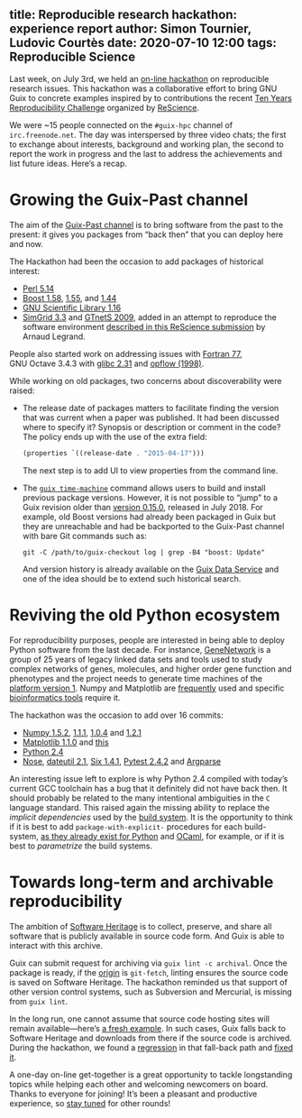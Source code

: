title: Reproducible research hackathon: experience report
author: Simon Tournier, Ludovic Courtès
date: 2020-07-10 12:00
tags: Reproducible Science
---

Last week, on July 3rd, we held an [on-line
hackathon](https://hpc.guix.info/blog/2020/06/reproducible-research-hackathon/)
on
reproducible research issues.  This hackathon was a
collaborative effort to bring GNU Guix to concrete examples inspired by to
contributions the recent [Ten Years Reproducibility
Challenge](https://rescience.github.io/ten-years/) organized by
[ReScience](https://rescience.github.io).

We were ~15 people connected on the `#guix-hpc` channel of `irc.freenode.net`.
The day was interspersed by three video chats; the first to exchange about
interests, background and working plan, the second to report the work in
progress and the last to address the achievements and list future ideas.
Here’s a recap.

# Growing the Guix-Past channel

The aim of the [Guix-Past
channel](https://gitlab.inria.fr/guix-hpc/guix-past) is to bring
software from the past to the present: it gives you packages from “back
then” that you can deploy here and now.

The Hackathon had been the occasion to add packages of historical interest:

 - [Perl 5.14](https://gitlab.inria.fr/guix-hpc/guix-past/-/commit/b21bfbf70a39457b5491c1fbaf0f30d442767e87)
 - [Boost
   1.58](https://gitlab.inria.fr/guix-hpc/guix-past/-/commit/0eb2aae7d7bf92ae10d657d44f559fc614a9337b),
   [1.55](https://gitlab.inria.fr/guix-hpc/guix-past/-/commit/a287e663f74b19f17f8224cc3ee8691ae0e20274),
   and
   [1.44](https://gitlab.inria.fr/guix-hpc/guix-past/-/commit/24331f71317f4f01dc285ffe4af419e7a0798217)
 - [GNU Scientific Library 1.16](https://gitlab.inria.fr/guix-hpc/guix-past/-/commit/253271a829b2d749a4d350ac92806187924b4342)
 - [SimGrid
   3.3](https://gitlab.inria.fr/guix-hpc/guix-past/-/commit/9b43fd25c893c4c04e89f9cf3b65dd1030dbfc91)
   and [GTnetS
   2009](https://gitlab.inria.fr/guix-hpc/guix-past/-/commit/743993ae60ceb607b5a1c8783dfc27718cfa2d1f),
   added in an attempt to reproduce the software environment [described
   in this ReScience
   submission](https://github.com/ReScience/submissions/issues/39) by
   Arnaud Legrand.

People also started work on addressing issues with [Fortran
77](https://github.com/ReScience/submissions/issues/41),
GNU Octave 3.4.3 with
[glibc 2.31](https://hg.savannah.gnu.org/hgweb/octave/file/b0e70a71647b/liboctave/lo-mappers.cc#l48)
and [opflow (1998)](https://github.com/ReScience/submissions/issues/43).

While working on old packages, two concerns about discoverability were raised:

 - The release date of packages matters to facilitate finding the version that
   was current when a paper was published.  It had been discussed where to
   specify it?  Synopsis or description or comment in the code?  The policy
   ends up with the use of the extra field:

   ```scheme
   (properties `((release-date . "2015-04-17")))
   ```

    The next step is to add UI to view properties from the command line.

 - The [`guix
   time-machine`](https://guix.gnu.org/manual/en/guix.html#Invoking-guix-time_002dmachine)
   command allows users to build and install previous package versions.  However, it
   is not possible to “jump” to a Guix revision older than [version
   0.15.0](https://guix.gnu.org/blog/2018/gnu-guix-and-guixsd-0.15.0-released/),
   released in July 2018.
   For example, old Boost versions had already been packaged in Guix but they
   are unreachable and had be backported to the Guix-Past channel with
   bare Git commands such as:

   ```
   git -C /path/to/guix-checkout log | grep -B4 "boost: Update"
   ```

   And version history is already available on the [Guix Data
   Service](https://data.guix.gnu.org/repository/1/branch/master/package/boost)
   and one of the idea should be to extend such historical search.

# Reviving the old Python ecosystem

For reproducibility purposes, people are interested in being able to
deploy Python software from the last decade.
For instance,
[GeneNetwork](https://genenetwork.org/) is a group of 25 years of legacy
linked data sets and tools used to study complex networks of genes, molecules,
and higher order gene function and phenotypes and the project needs to
generate time machines of the [platform version
1](http://gn1.genenetwork.org/webqtl/main.py).  Numpy and Matplotlib are
[frequently](https://github.com/ReScience/ten-years/issues/1) used and
specific [bioinformatics
tools](http://git.genenetwork.org/guix-bioinformatics/guix-bioinformatics)
require it.

The hackathon was the occasion to add over 16 commits:

 - [Numpy
   1.5.2](https://gitlab.inria.fr/guix-hpc/guix-past/-/commit/92bed98f7b0a411af695365e2e9ee2fdca470cab),
   [1.1.1](https://gitlab.inria.fr/guix-hpc/guix-past/-/commit/1050a67af1e04d300490eceb47dbb1d3569726ef),
   [1.0.4](https://gitlab.inria.fr/guix-hpc/guix-past/-/commit/2df4784cdb772667dcfd15638d32873b14c30262)
   and
   [1.2.1](https://gitlab.inria.fr/guix-hpc/guix-past/-/commit/53b992ae097cfb32972fe4de00f0a85cedb14235)
 - [Matplotlib
   1.1.0](https://gitlab.inria.fr/guix-hpc/guix-past/-/commit/ec24146a409ea05d793bca3ee315b954cd63e739)
   and [this](https://gitlab.inria.fr/guix-hpc/guix-past/-/commit/b04954f7048656a09a7397aacffb2420ed14192a)
 - [Python 2.4](https://gitlab.inria.fr/guix-hpc/guix-past/-/commit/45e749acd98d0627e9d8640d3d9ce2ea0749d79b)
 - [Nose](https://gitlab.inria.fr/guix-hpc/guix-past/-/commit/e3eaf0b32c77d35cecfed63c5f816552f49d10bb),
   [dateutil
   2.1](https://gitlab.inria.fr/guix-hpc/guix-past/-/commit/c155c0e337db1bb3f328e250e36c2431200fa80e),
   [Six
   1.4.1](https://gitlab.inria.fr/guix-hpc/guix-past/-/commit/6e56a6a896b11c97252aac9c226a7e71e0c3f9c1),
   [Pytest
   2.4.2](https://gitlab.inria.fr/guix-hpc/guix-past/-/commit/cc38fa0220ff0453f2dc56af42d9618692abb9a1)
   and [Argparse](https://gitlab.inria.fr/guix-hpc/guix-past/-/commit/a7d444c10a3cdeecacc5a8e0a19041989ba5f355)

An interesting issue left to explore is why Python 2.4 compiled with today’s current
GCC toolchain has a bug that it definitely did not have back then.  It
should probably be related to the many intentional ambiguities in the `C`
language standard.  This raised again the missing ability to replace the
_implicit dependencies_ used by the
[build system](https://guix.gnu.org/manual/en/guix.html#Build-Systems).  It is
the opportunity to think if it is best to add `package-with-explicit-`
procedures for each build-system, [as they already exist for
Python](https://git.savannah.gnu.org/cgit/guix.git/tree/guix/build-system/python.scm#n73)
and
[OCaml](https://git.savannah.gnu.org/cgit/guix.git/tree/guix/build-system/ocaml.scm#n99),
for example, or if it is best to _parametrize_ the build systems.

# Towards long-term and archivable reproducibility

The ambition of [Software Heritage](https://www.softwareheritage.org/) is to
collect, preserve, and share all software that is publicly available in source
code form.  And Guix is able to interact with this archive.

Guix can submit request for archiving via `guix lint -c archival`.
Once the package is ready, if the
[origin](https://guix.gnu.org/manual/en/guix.html#origin-Reference) is
`git-fetch`, linting ensures the source code is saved on Software
Heritage.  The hackathon reminded us that support of other version control
systems, such as Subversion and Mercurial, is missing from `guix lint`.

In the long run, one cannot assume that source code hosting sites
will remain available—here’s [a fresh example](http://issues.guix.gnu.org/42162).  In
such cases, Guix falls back to Software Heritage and downloads from there if
the source code is archived.  During the hackathon, we found
a [regression](http://issues.guix.gnu.org/42286) in that fall-back path and [fixed
it](https://git.savannah.gnu.org/cgit/guix.git/commit/?id=722ad41c44a499d2250c79527ef7d069ca728de0).


A one-day on-line get-together is a great opportunity to tackle
longstanding topics while helping each other and welcoming newcomers on
board.  Thanks to everyone for joining!  It’s been a pleasant and
productive experience, so [stay tuned](https://hpc.guix.info/blog/) for
other rounds!
